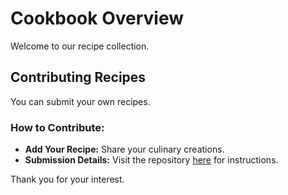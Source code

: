 # Cookbook Overview

Welcome to our recipe collection.

## Contributing Recipes

You can submit your own recipes.

### How to Contribute:

- **Add Your Recipe:** Share your culinary creations.
- **Submission Details:** Visit the repository [here](https://github.com/yinon4/index-of) for instructions.

Thank you for your interest.
